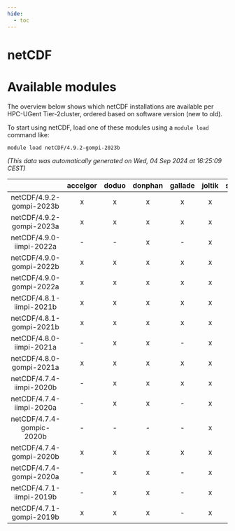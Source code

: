 ```yaml
---
hide:
  - toc
---
```


netCDF
======

# Available modules


The overview below shows which netCDF installations are available per HPC-UGent Tier-2cluster, ordered based on software version (new to old).

To start using netCDF, load one of these modules using a `module load` command like:

```shell
module load netCDF/4.9.2-gompi-2023b
```

*(This data was automatically generated on Wed, 04 Sep 2024 at 16:25:09 CEST)*  

| |accelgor|doduo|donphan|gallade|joltik|shinx|skitty|
| :---: | :---: | :---: | :---: | :---: | :---: | :---: | :---: |
|netCDF/4.9.2-gompi-2023b|x|x|x|x|x|x|x|
|netCDF/4.9.2-gompi-2023a|x|x|x|x|x|x|x|
|netCDF/4.9.0-iimpi-2022a|-|-|x|-|x|-|x|
|netCDF/4.9.0-gompi-2022b|x|x|x|x|x|-|x|
|netCDF/4.9.0-gompi-2022a|x|x|x|x|x|-|x|
|netCDF/4.8.1-iimpi-2021b|x|x|x|x|x|-|x|
|netCDF/4.8.1-gompi-2021b|x|x|x|x|x|-|x|
|netCDF/4.8.0-iimpi-2021a|-|x|x|-|x|-|x|
|netCDF/4.8.0-gompi-2021a|x|x|x|x|x|-|x|
|netCDF/4.7.4-iimpi-2020b|-|x|x|x|x|-|x|
|netCDF/4.7.4-iimpi-2020a|-|x|x|-|x|-|x|
|netCDF/4.7.4-gompic-2020b|-|-|-|-|x|-|-|
|netCDF/4.7.4-gompi-2020b|x|x|x|x|x|-|x|
|netCDF/4.7.4-gompi-2020a|-|x|x|-|x|-|x|
|netCDF/4.7.1-iimpi-2019b|-|x|x|-|x|-|x|
|netCDF/4.7.1-gompi-2019b|x|x|x|-|x|-|x|

